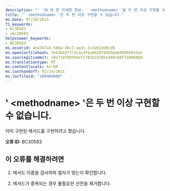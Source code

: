 ```yaml
---
description: "' '에 대 한 자세한 정보: ' <methodname> '을 두 번 이상 구현할 수 없습니다."
title: "' <methodname> '은 두 번 이상 구현할 수 없습니다."
ms.date: 07/20/2015
f1_keywords:
- bc30583
- vbc30583
helpviewer_keywords:
- BC30583
ms.assetid: 4e47b7a3-566a-4bc7-aa3c-3c4262ed8cd9
ms.openlocfilehash: 7e82bb3f773cac4f6a982874d2bba6800056e3a2
ms.sourcegitcommit: 10e719780594efc781b15295e499c66f316068b8
ms.translationtype: MT
ms.contentlocale: ko-KR
ms.lasthandoff: 02/14/2021
ms.locfileid: "100484680"
---
```

# <a name="methodname-cannot-be-implemented-more-than-once"></a>' \<methodname> '은 두 번 이상 구현할 수 없습니다.

이미 구현된 메서드를 구현하려고 했습니다.  
  
 **오류 ID:** BC30583  
  
## <a name="to-correct-this-error"></a>이 오류를 해결하려면  
  
1. 메서드 이름을 검사하여 철자가 맞는지 확인합니다.  
  
2. 메서드가 중복되는 경우 불필요한 선언을 제거합니다.
